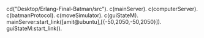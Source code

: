 cd("Desktop/Erlang-Final-Batman/src").
c(mainServer).
c(computerServer).
c(batmanProtocol).
c(moveSimulator).
c(guiStateM).
mainServer:start_link([amit@ubuntu],[{-50,2050,-50,2050}]).
guiStateM:start_link().
